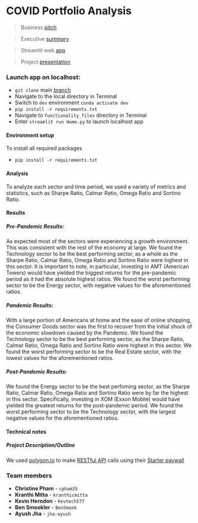 # COVID Portfolio Analysis
> Business [pitch](https://share.synthesia.io/606a3c1a-5dc5-4f5e-b62c-714122d22ebd "Avatar pitch")

> Executive [summary](https://github.com/jha-ayush/finance_portfolio_analyzer/blob/main/exec_summary.md "Executive summary")

> Streamlit web [app](https://jha-ayush-finance-portfolio-analyzer-home-dnt6yf.streamlit.app/ "Portfolio analyzer web app")

> Project [presentation](https://docs.google.com/presentation/d/1h6WeGVXbMMQkdrFOkK9d-qfRLPB0UTQduO6VTPxZbtA/edit?usp=sharing "Portfolio Analyzer")

### Launch app on localhost:
- `git clone` main [branch](https://github.com/jha-ayush/finance_portfolio_analyzer "Main Branch")
- Navigate to the local directory in Terminal
- Switch to `dev` environment `conda activate dev`
- `pip install -r requirements.txt`
- Navigate to `functionality_files` directory in Terminal
- Enter `streamlit run Home.py` to launch localhost app

#### Environment setup
To install all required packages
- `pip install -r requirements.txt`

#### Analysis
To analyze each sector and time period, we used a variety of metrics and statistics, such as Sharpe Ratio, Calmar Ratio, Omega Ratio and Sortino Ratio.

#### Results

##### Pre-Pandemic Results:
As expected most of the sectors were experiencing a growth environment. This was consistent with the rest of the economy at large. We found the Technology sector to be the best performing sector, as a whole as the Sharpe Ratio, Calmar Ratio, Omega Ratio and Sortino Ratio were highest in this sector. It is important to note, in particular, investing in AMT (American Towers) would have yielded the biggest returns for the pre-pandemic period as it had the absolute highest ratios. We found the worst performing sector to be the Energy sector, with negative values for the aforementioned ratios.

##### Pandemic Results:
With a large portion of Americans at home and the ease of online shopping, the Consumer Goods sector was the first to recover from the initial shock of the economic slowdown caused by the Pandemic. We found the Technology sector to be the best performing sector, as the Sharpe Ratio, Calmar Ratio, Omega Ratio and Sortino Ratio were highest in this sector. We found the worst performing sector to be the Real Estate sector, with the lowest values for the aforementioned ratios.

##### Post-Pandemic Results:
We found the Energy sector to be the best perfoming sector, as the Sharpe Ratio, Calmar Ratio, Omega Ratio and Sortino Ratio were by far the highest in this sector. Specifically, investing in XOM (Exxon Mobile) would have yielded the greatest returns for the post-pandemic period. We found the worst performing sector to be the Technology sector, with the largest negative values for the aforementioned ratios.


#### Technical notes

##### Project Description/Outline
We used [polygon.io](https://polygon.io/ "Polygon.io") to make [RESTful API](https://polygon.io/docs/stocks/getting-started "Polygon Stocks API Docs") calls using their [Starter paywall](https://polygon.io/pricing "Polygon pricing")


### Team members
- **Christine Pham**  -  `cpham35`
- **Kranthi Mitta**  -  `kranthicmitta`
- **Kevin Herndon**  -  `Kevtech577`
- **Ben Smookler**  -  `BenSmook`
- **Ayush Jha**  -  `jha-ayush`

